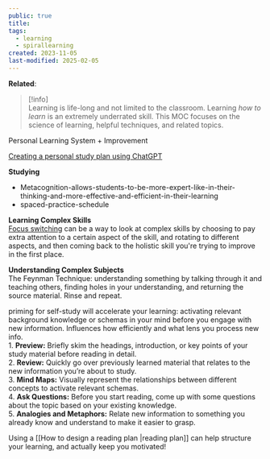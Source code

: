 ```yaml
---
public: true
title: 
tags:
  - learning
  - spirallearning
created: 2023-11-05
last-modified: 2025-02-05
---
```

**Related**:  
  
> [!info]  
> Learning is life-long and not limited to the classroom. Learning *how to learn* is an extremely underrated skill. This MOC focuses on the science of learning, helpful techniques, and related topics.  
  
Personal Learning System + Improvement  
  
[Creating a personal study plan using ChatGPT](https://docs.google.com/document/d/11zUnGttjECTBj9u0YYFahoeUA0H4MotNMsdJKXbd5rM/edit?tab=t.0)  
  
**Studying**  
* Metacognition-allows-students-to-be-more-expert-like-in-their-thinking-and-more-effective-and-efficient-in-their-learning  
* spaced-practice-schedule  
  
  
  
**Learning Complex Skills**  
[Focus switching](https://www.youtube.com/watch?v=OI_3bQ-EWSI) can be a way to look at complex skills by choosing to pay extra attention to a certain aspect of the skill, and rotating to different aspects, and then coming back to the holistic skill you're trying to improve in the first place.   
  
**Understanding Complex Subjects**  
The Feynman Technique: understanding something by talking through it and teaching others, finding holes in your understanding, and returning the source material. Rinse and repeat.  
  
priming for self-study will accelerate your learning: activating relevant background knowledge or schemas in your mind before you engage with new information. Influences how efficiently and what lens you process new info.  
	1. **Preview:** Briefly skim the headings, introduction, or key points of your study material before reading in detail.  
	2. **Review:** Quickly go over previously learned material that relates to the new information you’re about to study.  
	3.  **Mind Maps:** Visually represent the relationships between different concepts to activate relevant schemas.  
	4. **Ask Questions:** Before you start reading, come up with some questions about the topic based on your existing knowledge.  
	5. **Analogies and Metaphors:** Relate new information to something you already know and understand to make it easier to grasp.  
  
Using a [[How to design a reading plan |reading plan]] can help structure your learning, and actually keep you motivated!  
